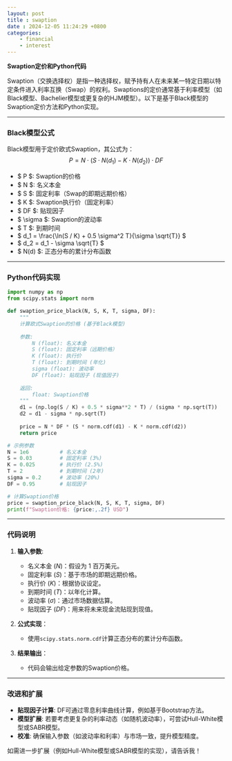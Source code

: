 ```yaml
---
layout: post
title : swaption 
date : 2024-12-05 11:24:29 +0800
categories: 
    - financial
    - interest
---
```


**Swaption定价和Python代码**

Swaption（交换选择权）是指一种选择权，赋予持有人在未来某一特定日期以特定条件进入利率互换（Swap）的权利。Swaptions的定价通常基于利率模型（如Black模型、Bachelier模型或更复杂的HJM模型）。以下是基于Black模型的Swaption定价方法和Python实现。

---

### **Black模型公式**
Black模型用于定价欧式Swaption，其公式为：
$$
P = N \cdot (S \cdot N(d_1) - K \cdot N(d_2)) \cdot DF
$$

- $ P $: Swaption的价格
- $ N $: 名义本金
- $ S $: 固定利率（Swap的即期远期价格）
- $ K $: Swaption执行价（固定利率）
- $ DF $: 贴现因子
- $ \sigma $: Swaption的波动率
- $ T $: 到期时间
- $ d_1 = \frac{\ln(S / K) + 0.5 \sigma^2 T}{\sigma \sqrt{T}} $
- $ d_2 = d_1 - \sigma \sqrt{T} $
- $ N(d) $: 正态分布的累计分布函数

---

### **Python代码实现**

```python
import numpy as np
from scipy.stats import norm

def swaption_price_black(N, S, K, T, sigma, DF):
    """
    计算欧式Swaption的价格 (基于Black模型)
    
    参数:
        N (float): 名义本金
        S (float): 固定利率（远期价格）
        K (float): 执行价
        T (float): 到期时间 (年化)
        sigma (float): 波动率
        DF (float): 贴现因子 (现值因子)
    
    返回:
        float: Swaption价格
    """
    d1 = (np.log(S / K) + 0.5 * sigma**2 * T) / (sigma * np.sqrt(T))
    d2 = d1 - sigma * np.sqrt(T)
    
    price = N * DF * (S * norm.cdf(d1) - K * norm.cdf(d2))
    return price

# 示例参数
N = 1e6          # 名义本金
S = 0.03         # 固定利率 (3%)
K = 0.025        # 执行价 (2.5%)
T = 2            # 到期时间 (2年)
sigma = 0.2      # 波动率 (20%)
DF = 0.95        # 贴现因子

# 计算Swaption价格
price = swaption_price_black(N, S, K, T, sigma, DF)
print(f"Swaption价格: {price:,.2f} USD")
```

---

### **代码说明**

1. **输入参数**:
   - 名义本金 ($N$)：假设为 1 百万美元。
   - 固定利率 ($S$)：基于市场的即期远期价格。
   - 执行价 ($K$)：根据协议设定。
   - 到期时间 ($T$)：以年化计算。
   - 波动率 ($\sigma$)：通过市场数据估算。
   - 贴现因子 ($DF$)：用来将未来现金流贴现到现值。

2. **公式实现**：
   - 使用`scipy.stats.norm.cdf`计算正态分布的累计分布函数。

3. **结果输出**：
   - 代码会输出给定参数的Swaption价格。

---

### **改进和扩展**
- **贴现因子计算**: DF可通过零息利率曲线计算，例如基于Bootstrap方法。
- **模型扩展**: 若要考虑更复杂的利率动态（如随机波动率），可尝试Hull-White模型或SABR模型。
- **校准**: 确保输入参数（如波动率和利率）与市场一致，提升模型精度。

如需进一步扩展（例如Hull-White模型或SABR模型的实现），请告诉我！